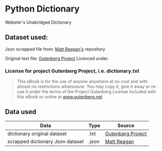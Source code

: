 # Python Dictionary 

Webster's Unabridged Dictionary
## Dataset used:
Json scrapped file from: [Matt Reagan's](https://github.com/matthewreagan/WebstersEnglishDictionary) repository

Original text file: [Gutenberg Project](https://www.gutenberg.org/ebooks/29765)
Licenced under:

### License for project Gutenberg Project, i.e. dictionary.txt

> This eBook is for the use of anyone anywhere at no cost and with
> almost no restrictions whatsoever.  You may copy it, give it away or
> re-use it under the terms of the Project Gutenberg License included
> with this eBook or online at www.gutenberg.net

## Data used

|Data|Type|Source|
|----|-----|----|
|dictionary original dataset| .txt|[Gutenberg Project](https://www.gutenberg.org/ebooks/29765)|
|scrapped dictionary Json dataset| .json|[Matt Reagan](https://github.com/matthewreagan/WebstersEnglishDictionary)|
